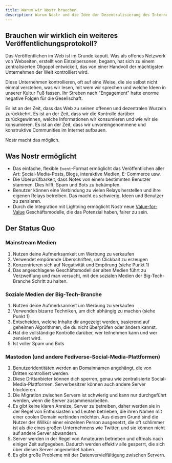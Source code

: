 ```yaml
---
title: Warum wir Nostr brauchen
description: Warum Nostr und die Idee der Dezentralisierung des Internets ein wichtiges Konzept ist.
---
```


## Brauchen wir wirklich ein weiteres Veröffentlichungsprotokoll?

Das Veröffentlichen im Web ist im Grunde kaputt. Was als offenes Netzwerk von Webseiten, erstellt von Einzelpersonen, begann, hat sich zu einem zentralisierten Oligopol entwickelt, das von einer Handvoll der mächtigsten Unternehmen der Welt kontrolliert wird.

Diese Unternehmen kontrollieren, oft auf eine Weise, die sie selbst nicht einmal verstehen, was wir lesen, mit wem wir sprechen und welche Ideen in unserer Kultur Fuß fassen. Ihr Streben nach "Engagement" hatte enorme negative Folgen für die Gesellschaft.

Es ist an der Zeit, dass das Web zu seinen offenen und dezentralen Wurzeln zurückkehrt. Es ist an der Zeit, dass wir die Kontrolle darüber zurückgewinnen, welche Informationen wir konsumieren und wie wir sie konsumieren. Es ist an der Zeit, dass wir unvoreingenommene und konstruktive Communities im Internet aufbauen.

Nostr macht das möglich.

## Was Nostr ermöglicht

-   Das einfache, flexible `Event`-Format ermöglicht das Veröffentlichen aller Art: Social-Media-Posts, Blogs, interaktive Medien, E-Commerce usw.
-   Die Überprüfbarkeit, dass Notes von einem bestimmten Benutzer stammen. Dies hilft, Spam und Bots zu bekämpfen.
-   Benutzer können eine Verbindung zu vielen Relays herstellen und ihre eigenen Relays betreiben. Das macht es schwierig, Ideen und Benutzer zu zensieren.
-   Durch die Integration mit Lightning ermöglicht Nostr neue [Value-for-Value](https://value4value.info/) Geschäftsmodelle, die das Potenzial haben, fairer zu sein.

## Der Status Quo

### Mainstream Medien

1. Nutzen deine Aufmerksamkeit um Werbung zu verkaufen
2. Verwendet empörende Überschriften, um Clickbait zu erzeugen
3. Konzentrieren sich auf Negativität und Empörung (siehe Punkt 1)
4. Das angeschlagene Geschäftsmodell der alten Medien führt zu Verzweiflung und man versucht, mit den sozialen Medien der Big-Tech-Branche Schritt zu halten.

### Soziale Medien der Big-Tech-Branche

1. Nutzen deine Aufmerksamkeit um Werbung zu verkaufen
2. Verwenden bizarre Techniken, um dich abhängig zu machen (siehe Punkt 1)
3. Entscheiden, welche Inhalte dir angezeigt werden, basierend auf geheimen Algorithmen, die du nicht überprüfen oder ändern kannst.
4. Hat die vollständige Kontrolle darüber, wer teilnehmen kann und wer zensiert wird.
5. Ist voller Spam und Bots

### Mastodon (und andere Fediverse-Social-Media-Plattformen)

1. Benutzeridentitäten werden an Domainnamen angehängt, die von Dritten kontrolliert werden.
2. Diese Drittanbieter können dich sperren, genau wie zentralisierte Social-Media-Plattformen. Serverbesitzer können auch andere Server blockieren.
3. Die Migration zwischen Servern ist schwierig und kann nur durchgeführt werden, wenn die Server zusammenarbeiten.
4. Es gibt keine klaren Anreize, Server zu betreiben, daher werden sie in der Regel von Enthusiasten und Leuten betrieben, die ihren Namen mit einer coolen Domain verbinden möchten. Aus diesem Grund sind die Nutzer der Willkür einer einzelnen Person ausgesetzt, die oft schlimmer ist als die eines großen Unternehmens wie Twitter, und sie können nicht auf andere Server abwandern.
5. Server werden in der Regel von Amateuren betrieben und oftmals nach einiger Zeit aufgegeben. Dadurch werden effektiv alle gesperrt, die sich über diesen Server angemeldet haben.
7. Es gibt große Probleme mit der Datenvervielfältigung zwischen Servern.